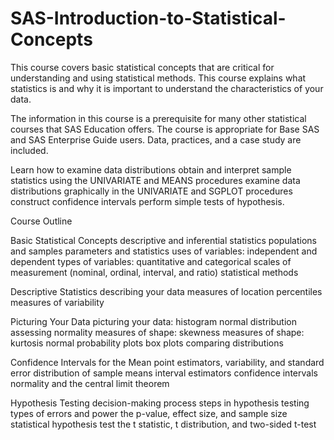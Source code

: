 # SAS-Introduction-to-Statistical-Concepts

This course covers basic statistical concepts that are critical for understanding and using statistical methods. This course explains what statistics is and why it is important to understand the characteristics of your data.

The information in this course is a prerequisite for many other statistical courses that SAS Education offers. The course is appropriate for Base SAS and SAS Enterprise Guide users. Data, practices, and a case study are included.

Learn how to
examine data distributions
obtain and interpret sample statistics using the UNIVARIATE and MEANS procedures
examine data distributions graphically in the UNIVARIATE and SGPLOT procedures
construct confidence intervals
perform simple tests of hypothesis.

Course Outline

Basic Statistical Concepts
descriptive and inferential statistics
populations and samples
parameters and statistics
uses of variables: independent and dependent
types of variables: quantitative and categorical
scales of measurement (nominal, ordinal, interval, and ratio)
statistical methods

Descriptive Statistics
describing your data
measures of location
percentiles
measures of variability

Picturing Your Data
picturing your data: histogram
normal distribution
assessing normality
measures of shape: skewness
measures of shape: kurtosis
normal probability plots
box plots
comparing distributions

Confidence Intervals for the Mean
point estimators, variability, and standard error
distribution of sample means
interval estimators
confidence intervals
normality and the central limit theorem

Hypothesis Testing
decision-making process
steps in hypothesis testing
types of errors and power
the p-value, effect size, and sample size
statistical hypothesis test
the t statistic, t distribution, and two-sided t-test
#




